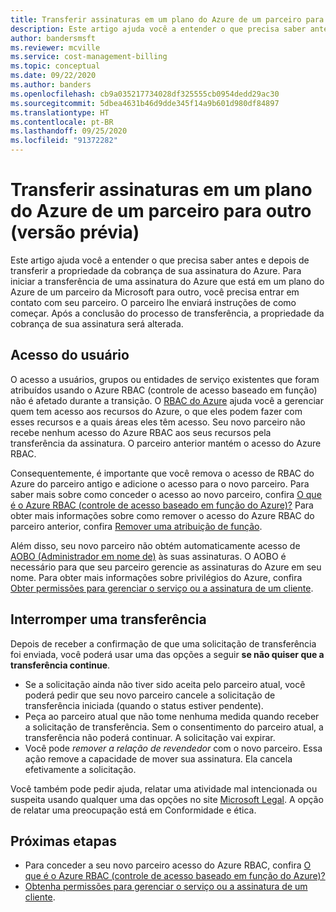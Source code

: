 ```yaml
---
title: Transferir assinaturas em um plano do Azure de um parceiro para outro (versão prévia)
description: Este artigo ajuda você a entender o que precisa saber antes e depois de transferir a propriedade da cobrança de sua assinatura do Azure.
author: bandersmsft
ms.reviewer: mcville
ms.service: cost-management-billing
ms.topic: conceptual
ms.date: 09/22/2020
ms.author: banders
ms.openlocfilehash: cb9a035217734028df325555cb0954dedd29ac30
ms.sourcegitcommit: 5dbea4631b46d9dde345f14a9b601d980df84897
ms.translationtype: HT
ms.contentlocale: pt-BR
ms.lasthandoff: 09/25/2020
ms.locfileid: "91372282"
---
```

# <a name="transfer-subscriptions-under-an-azure-plan-from-one-partner-to-another-preview"></a>Transferir assinaturas em um plano do Azure de um parceiro para outro (versão prévia)

Este artigo ajuda você a entender o que precisa saber antes e depois de transferir a propriedade da cobrança de sua assinatura do Azure. Para iniciar a transferência de uma assinatura do Azure que está em um plano do Azure de um parceiro da Microsoft para outro, você precisa entrar em contato com seu parceiro. O parceiro lhe enviará instruções de como começar. Após a conclusão do processo de transferência, a propriedade da cobrança de sua assinatura será alterada.

## <a name="user-access"></a>Acesso do usuário

O acesso a usuários, grupos ou entidades de serviço existentes que foram atribuídos usando o Azure RBAC (controle de acesso baseado em função) não é afetado durante a transição. O [RBAC do Azure](../../role-based-access-control/overview.md) ajuda você a gerenciar quem tem acesso aos recursos do Azure, o que eles podem fazer com esses recursos e a quais áreas eles têm acesso. Seu novo parceiro não recebe nenhum acesso do Azure RBAC aos seus recursos pela transferência da assinatura. O parceiro anterior mantém o acesso do Azure RBAC.

Consequentemente, é importante que você remova o acesso de RBAC do Azure do parceiro antigo e adicione o acesso para o novo parceiro. Para saber mais sobre como conceder o acesso ao novo parceiro, confira [O que é o Azure RBAC (controle de acesso baseado em função do Azure)?](../../role-based-access-control/overview.md) Para obter mais informações sobre como remover o acesso do Azure RBAC do parceiro anterior, confira [Remover uma atribuição de função](../../role-based-access-control/role-assignments-portal.md#remove-a-role-assignment).

Além disso, seu novo parceiro não obtém automaticamente acesso de [AOBO (Administrador em nome de)](https://channel9.msdn.com/Series/cspdev/Module-11-Admin-On-Behalf-Of-AOBO) às suas assinaturas. O AOBO é necessário para que seu parceiro gerencie as assinaturas do Azure em seu nome. Para obter mais informações sobre privilégios do Azure, confira [Obter permissões para gerenciar o serviço ou a assinatura de um cliente](/partner-center/customers-revoke-admin-privileges).

## <a name="stop-a-transfer"></a>Interromper uma transferência

Depois de receber a confirmação de que uma solicitação de transferência foi enviada, você poderá usar uma das opções a seguir **se não quiser que a transferência continue**.

- Se a solicitação ainda não tiver sido aceita pelo parceiro atual, você poderá pedir que seu novo parceiro cancele a solicitação de transferência iniciada (quando o status estiver pendente).
- Peça ao parceiro atual que não tome nenhuma medida quando receber a solicitação de transferência. Sem o consentimento do parceiro atual, a transferência não poderá continuar. A solicitação vai expirar.
- Você pode _remover a relação de revendedor_ com o novo parceiro. Essa ação remove a capacidade de mover sua assinatura. Ela cancela efetivamente a solicitação.

Você também pode pedir ajuda, relatar uma atividade mal intencionada ou suspeita usando qualquer uma das opções no site [Microsoft Legal](https://www.microsoft.com/legal/). A opção de relatar uma preocupação está em Conformidade e ética.

## <a name="next-steps"></a>Próximas etapas

- Para conceder a seu novo parceiro acesso do Azure RBAC, confira [O que é o Azure RBAC (controle de acesso baseado em função do Azure)?](../../role-based-access-control/overview.md)
- [Obtenha permissões para gerenciar o serviço ou a assinatura de um cliente](/partner-center/customers-revoke-admin-privileges).